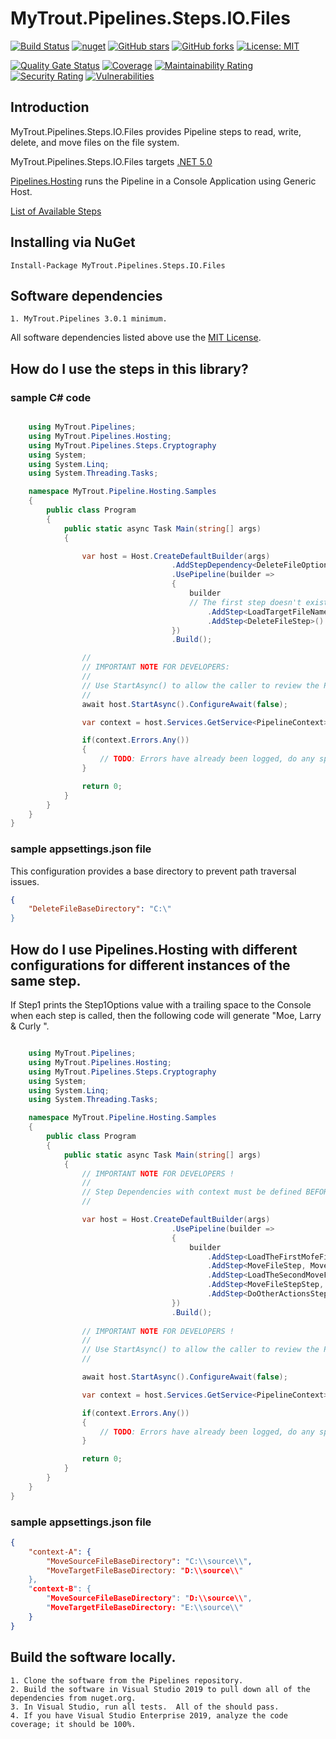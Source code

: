 # MyTrout.Pipelines.Steps.IO.Files

[![Build Status](https://github.com/mytrout/Pipelines/actions/workflows/build-pipelines-steps-io-files/badge.svg)](https://github.com/mytrout/Pipelines/actions/workflows/build-pipelines-steps-io-files.yaml)
[![nuget](https://buildstats.info/nuget/MyTrout.Pipelines.Steps.IO.Files?includePreReleases=true)](https://www.nuget.org/packages/MyTrout.Pipelines.Steps.IO.Files/)
[![GitHub stars](https://img.shields.io/github/stars/mytrout/Pipelines.svg)](https://github.com/mytrout/Pipelines/stargazers)
[![GitHub forks](https://img.shields.io/github/forks/mytrout/Pipelines.svg)](https://github.com/mytrout/Pipelines/network)
[![License: MIT](https://img.shields.io/github/license/mytrout/Pipelines.svg)](https://licenses.nuget.org/MIT)

[![Quality Gate Status](https://sonarcloud.io/api/project_badges/measure?project=Pipelines.Steps.IO.Files&metric=alert_status)](https://sonarcloud.io/dashboard?id=Pipelines.Steps.IO.Files)
[![Coverage](https://sonarcloud.io/api/project_badges/measure?project=Pipelines.Steps.IO.Files&metric=coverage)](https://sonarcloud.io/dashboard?id=Pipelines.Steps.IO.Files)
[![Maintainability Rating](https://sonarcloud.io/api/project_badges/measure?project=Pipelines.Steps.IO.Files&metric=sqale_rating)](https://sonarcloud.io/dashboard?id=Pipelines.Steps.IO.Files)
[![Security Rating](https://sonarcloud.io/api/project_badges/measure?project=Pipelines.Steps.IO.Files&metric=security_rating)](https://sonarcloud.io/dashboard?id=Pipelines.Steps.IO.Files)
[![Vulnerabilities](https://sonarcloud.io/api/project_badges/measure?project=Pipelines.Steps.IO.Files&metric=vulnerabilities)](https://sonarcloud.io/dashboard?id=Pipelines.Steps.IO.Files)

## Introduction

MyTrout.Pipelines.Steps.IO.Files provides Pipeline steps to read, write, delete, and move files on the file system.

MyTrout.Pipelines.Steps.IO.Files targets [.NET 5.0](https://dotnet.microsoft.com/download/dotnet/5.0)

[Pipelines.Hosting](../../../Hosting/README.md) runs the Pipeline in a Console Application using Generic Host.

[List of Available Steps](../../../Steps/README.md) 

## Installing via NuGet

    Install-Package MyTrout.Pipelines.Steps.IO.Files

## Software dependencies

    1. MyTrout.Pipelines 3.0.1 minimum.

All software dependencies listed above use the [MIT License](https://licenses.nuget.org/MIT).

## How do I use the steps in this library?

### sample C# code

```csharp

    using MyTrout.Pipelines;
    using MyTrout.Pipelines.Hosting;
    using MyTrout.Pipelines.Steps.Cryptography
    using System;
    using System.Linq;
    using System.Threading.Tasks;

    namespace MyTrout.Pipeline.Hosting.Samples
    {
        public class Program
        {
            public static async Task Main(string[] args)
            {

                var host = Host.CreateDefaultBuilder(args)
                                    .AddStepDependency<DeleteFileOptions>()
                                    .UsePipeline(builder => 
                                    {
                                        builder
                                        // The first step doesn't exist and  must be user-provided.
                                            .AddStep<LoadTargetFileNameStep>()
                                            .AddStep<DeleteFileStep>()
                                    })
                                    .Build();

                //
                // IMPORTANT NOTE FOR DEVELOPERS:
                // 
                // Use StartAsync() to allow the caller to review the PipelineContext after execution.
                //
                await host.StartAsync().ConfigureAwait(false);

                var context = host.Services.GetService<PipelineContext>();

                if(context.Errors.Any())
                {
                    // TODO: Errors have already been logged, do any special error processing here.
                }

                return 0;
            }
        }
    }
}

```
### sample appsettings.json file

This configuration provides a base directory to prevent path traversal issues. 

```json
{
    "DeleteFileBaseDirectory": "C:\"
}
```

## How do I use Pipelines.Hosting with different configurations for different instances of the same step.

If Step1 prints the Step1Options value with a trailing space to the Console when each step is called, then the following code will generate "Moe, Larry & Curly ".

```csharp

    using MyTrout.Pipelines;
    using MyTrout.Pipelines.Hosting;
    using MyTrout.Pipelines.Steps.Cryptography
    using System;
    using System.Linq;
    using System.Threading.Tasks;

    namespace MyTrout.Pipeline.Hosting.Samples
    {
        public class Program
        {
            public static async Task Main(string[] args)
            {
                // IMPORTANT NOTE FOR DEVELOPERS !
                // 
                // Step Dependencies with context must be defined BEFORE UsePipelines() to load the dependencies correctly.
                //

                var host = Host.CreateDefaultBuilder(args)
                                    .UsePipeline(builder => 
                                    {
                                        builder
                                            .AddStep<LoadTheFirstMofeFileLocationsStep>()
                                            .AddStep<MoveFileStep, MoveFileOptions>("context-A")
                                            .AddStep<LoadTheSecondMoveFileLocationStep>()
                                            .AddStep<MoveFileStepStep, MoveFileOptions>("context-B")
                                            .AddStep<DoOtherActionsStep>()
                                    })
                                    .Build();
                
                // IMPORTANT NOTE FOR DEVELOPERS !
                // 
                // Use StartAsync() to allow the caller to review the PipelineContext after execution.
                //

                await host.StartAsync().ConfigureAwait(false);

                var context = host.Services.GetService<PipelineContext>();

                if(context.Errors.Any())
                {
                    // TODO: Errors have already been logged, do any special error processing here.
                }

                return 0;
            }
        }
    }
}
```

### sample appsettings.json file

```json
{
    "context-A": {
        "MoveSourceFileBaseDirectory": "C:\\source\\",
        "MoveTargetFileBaseDirectory: "D:\\source\\"
    },
    "context-B": {
        "MoveSourceFileBaseDirectory": "D:\\source\\",
        "MoveTargetFileBaseDirectory: "E:\\source\\"
    }
}
```

## Build the software locally.
    1. Clone the software from the Pipelines repository.
    2. Build the software in Visual Studio 2019 to pull down all of the dependencies from nuget.org.
    3. In Visual Studio, run all tests.  All of the should pass.
    4. If you have Visual Studio Enterprise 2019, analyze the code coverage; it should be 100%.
